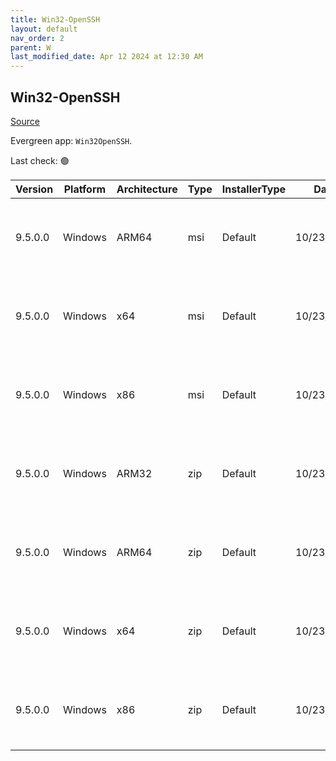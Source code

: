 ```yaml
---
title: Win32-OpenSSH
layout: default
nav_order: 2
parent: W
last_modified_date: Apr 12 2024 at 12:30 AM
---
```


## Win32-OpenSSH

[Source](https://github.com/PowerShell/Win32-OpenSSH/)

Evergreen app: `Win32OpenSSH`. 

Last check: 🟢

| Version | Platform | Architecture | Type | InstallerType | Date       | Size    | URI                                                                                                                                                                                                                  |
| ------- | -------- | ------------ | ---- | ------------- | ---------- | ------- | -------------------------------------------------------------------------------------------------------------------------------------------------------------------------------------------------------------------- |
| 9.5.0.0 | Windows  | ARM64        | msi  | Default       | 10/23/2023 | 5365760 | [https://github.com/PowerShell/Win32-OpenSSH/releases/download/v9.5.0.0p1-Beta/OpenSSH-ARM64-v9.5.0.0.msi](https://github.com/PowerShell/Win32-OpenSSH/releases/download/v9.5.0.0p1-Beta/OpenSSH-ARM64-v9.5.0.0.msi) |
| 9.5.0.0 | Windows  | x64          | msi  | Default       | 10/23/2023 | 5742592 | [https://github.com/PowerShell/Win32-OpenSSH/releases/download/v9.5.0.0p1-Beta/OpenSSH-Win64-v9.5.0.0.msi](https://github.com/PowerShell/Win32-OpenSSH/releases/download/v9.5.0.0p1-Beta/OpenSSH-Win64-v9.5.0.0.msi) |
| 9.5.0.0 | Windows  | x86          | msi  | Default       | 10/23/2023 | 5091328 | [https://github.com/PowerShell/Win32-OpenSSH/releases/download/v9.5.0.0p1-Beta/OpenSSH-Win32-v9.5.0.0.msi](https://github.com/PowerShell/Win32-OpenSSH/releases/download/v9.5.0.0p1-Beta/OpenSSH-Win32-v9.5.0.0.msi) |
| 9.5.0.0 | Windows  | ARM32        | zip  | Default       | 10/23/2023 | 4074966 | [https://github.com/PowerShell/Win32-OpenSSH/releases/download/v9.5.0.0p1-Beta/OpenSSH-ARM.zip](https://github.com/PowerShell/Win32-OpenSSH/releases/download/v9.5.0.0p1-Beta/OpenSSH-ARM.zip)                       |
| 9.5.0.0 | Windows  | ARM64        | zip  | Default       | 10/23/2023 | 4090699 | [https://github.com/PowerShell/Win32-OpenSSH/releases/download/v9.5.0.0p1-Beta/OpenSSH-ARM64.zip](https://github.com/PowerShell/Win32-OpenSSH/releases/download/v9.5.0.0p1-Beta/OpenSSH-ARM64.zip)                   |
| 9.5.0.0 | Windows  | x64          | zip  | Default       | 10/23/2023 | 4856219 | [https://github.com/PowerShell/Win32-OpenSSH/releases/download/v9.5.0.0p1-Beta/OpenSSH-Win64.zip](https://github.com/PowerShell/Win32-OpenSSH/releases/download/v9.5.0.0p1-Beta/OpenSSH-Win64.zip)                   |
| 9.5.0.0 | Windows  | x86          | zip  | Default       | 10/23/2023 | 4184892 | [https://github.com/PowerShell/Win32-OpenSSH/releases/download/v9.5.0.0p1-Beta/OpenSSH-Win32.zip](https://github.com/PowerShell/Win32-OpenSSH/releases/download/v9.5.0.0p1-Beta/OpenSSH-Win32.zip)                   |
